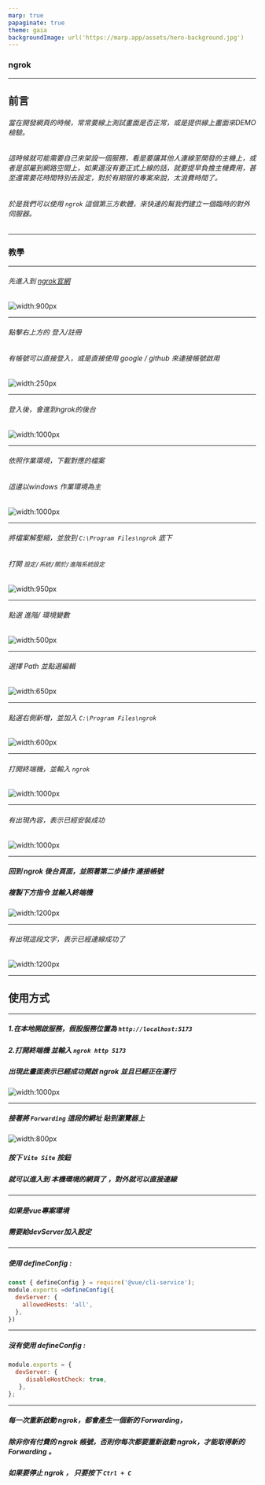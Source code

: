 ```yaml
---
marp: true
papaginate: true
theme: gaia
backgroundImage: url('https://marp.app/assets/hero-background.jpg')
---
```


<!--_paginate: true-->
<!-- _class: lead -->
### ngrok


---

<!--_paginate: true-->

## 前言

###### 當在開發網頁的時候，常常要線上測試畫面是否正常，或是提供線上畫面來DEMO檢驗。


###### 這時候就可能需要自己來架設一個服務，看是要讓其他人連線至開發的主機上，或者是部屬到網路空間上，如果還沒有要正式上線的話，就要提早負擔主機費用，甚至還需要花時間特別去設定，對於有期限的專案來說，太浪費時間了。

###### 於是我們可以使用 `ngrok` 這個第三方軟體，來快速的幫我們建立一個臨時的對外伺服器。

---
<!--_paginate: true-->
<!-- _class: lead -->

### 教學 

---
<!--_paginate: true-->
<!-- _class: lead -->
###### 先進入到 [ngrok官網](https://ngrok.com/)

![width:900px](img/1.png)

---

<!--_paginate: true-->
<!-- _class: lead -->

###### 點擊右上方的 登入/註冊

###### 有帳號可以直接登入，或是直接使用 google / github 來連接帳號啟用

![width:250px](img/2.png )


---

<!--_paginate: true-->
<!-- _class: lead -->

###### 登入後，會進到ngrok的後台

![width:1000px](img/3.png)

---

<!--_paginate: true-->
<!-- _class: lead -->

###### 依照作業環境，下載對應的檔案

###### 這邊以windows 作業環境為主

![width:1000px](img/4.png)

---

<!--_paginate: true-->
<!-- _class: lead -->

###### 將檔案解壓縮，並放到 `C:\Program Files\ngrok` 底下

###### 打開 `設定/系統/關於/進階系統設定`

![width:950px](img/5.png)

---

<!--_paginate: true-->
<!-- _class: lead -->

###### 點選 進階/ 環境變數

![width:500px](img/6.png )

---
<!--_paginate: true-->
<!-- _class: lead -->

###### 選擇 Path  並點選編輯

![width:650px](img/7.png )

---

<!--_paginate: true-->
<!-- _class: lead -->

###### 點選右側新增，並加入 `C:\Program Files\ngrok`

![width:600px](img/8.png )

---

<!--_paginate: true-->
<!-- _class: lead -->

###### 打開終端機，並輸入 `ngrok`

![width:1000px](img/9.png )

---

<!--_paginate: true-->
<!-- _class: lead -->

###### 有出現內容，表示已經安裝成功

![width:1000px](img/10.png )

---

<!--_paginate: true-->
<!-- _class: lead -->

##### 回到 ngrok 後台頁面，並照著第二步操作 連接帳號

##### 複製下方指令 並輸入終端機 

![width:1200px](img/11.png )

---

<!--_paginate: true-->
<!-- _class: lead -->

###### 有出現這段文字，表示已經連線成功了
![width:1200px](img/12.png)

---

<!--_paginate: true-->
<!-- _class: lead -->

## 使用方式 

---

<!--_paginate: true-->
<!-- _class: lead -->

##### 1.在本地開啟服務，假設服務位置為 `http://localhost:5173`
##### 2.打開終端機 並輸入 `ngrok http 5173` 
##### 出現此畫面表示已經成功開啟 ngrok 並且已經正在運行
![width:1000px](img/13.png )

---

<!--_paginate: true-->
<!-- _class: lead -->

##### 接著將 `Forwarding` 這段的網址 貼到瀏覽器上

![width:800px](img/14.png )

##### 按下 `Vite Site` 按鈕

##### 就可以進入到 本機環境的網頁了 ，對外就可以直接連線


---

<!--_paginate: true-->
<!-- _class: lead -->

##### 如果是vue專案環境
##### 需要給devServer加入設定


---
<!--_paginate: true-->
<!-- _class: lead -->


##### 使用 defineConfig : 
```javascript
const { defineConfig } = require('@vue/cli-service');
module.exports =defineConfig({
  devServer: {
    allowedHosts: 'all',
  },
})

```

---
<!--_paginate: true-->
<!-- _class: lead -->

##### 沒有使用 defineConfig : 
```javascript
module.exports = {
  devServer: {
     disableHostCheck: true,
   },
};

```

---

<!--_paginate: true-->
<!-- _class: lead -->

##### 每一次重新啟動 ngrok，都會產生一個新的 Forwarding，
##### 除非你有付費的 ngrok 帳號，否則你每次都要重新啟動 ngrok，才能取得新的 Forwarding 。
##### 如果要停止 ngrok ， 只要按下 `Ctrl + C`